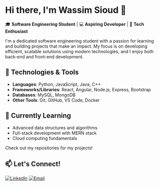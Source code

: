 # Hi there, I'm Wassim Sioud 👋

🎓 **Software Engineering Student** | 💻 **Aspiring Developer** | 🚀 **Tech Enthusiast**

I'm a dedicated software engineering student with a passion for learning and building projects that make an impact. My focus is on developing efficient, scalable solutions using modern technologies, and I enjoy both back-end and front-end development.

## 🔧 Technologies & Tools

- **Languages**: Python, JavaScript, Java, C++
- **Frameworks/Libraries**: React, Angular, Node.js, Express, Bootstrap
- **Databases**: MySQL, MongoDB
- **Other Tools**: Git, GitHub, VS Code, Docker

## 🌱 Currently Learning

- Advanced data structures and algorithms
- Full-stack development with MERN stack
- Cloud computing fundamentals

Check out my repositories for my projects!

## 📫 Let's Connect!

[![LinkedIn](https://img.shields.io/badge/LinkedIn-0077B5?style=for-the-badge&logo=linkedin&logoColor=white)](https://www.linkedin.com/in/wassimsioud)
[![Email](https://img.shields.io/badge/Email-D14836?style=for-the-badge&logo=gmail&logoColor=white)](mailto:wassim.sioud@polytechnicien.tn)


